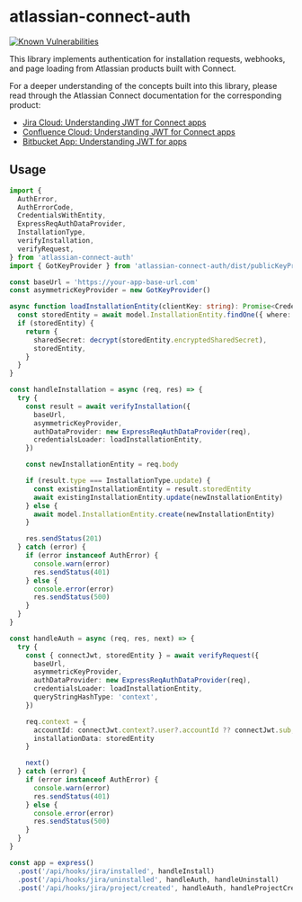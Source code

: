 # atlassian-connect-auth

[![Known Vulnerabilities](https://snyk.io/test/github/DanielHreben/atlassian-connect-auth/badge.svg?targetFile=package.json)](https://snyk.io/test/github/DanielHreben/atlassian-connect-auth?targetFile=package.json)

This library implements authentication for installation requests, webhooks, and page loading from Atlassian products built with Connect.

For a deeper understanding of the concepts built into this library, please read through the Atlassian Connect documentation for the corresponding product:

- [Jira Cloud: Understanding JWT for Connect apps](https://developer.atlassian.com/cloud/jira/platform/understanding-jwt-for-connect-apps/)
- [Confluence Cloud: Understanding JWT for Connect apps](https://developer.atlassian.com/cloud/confluence/understanding-jwt/)
- [Bitbucket App: Understanding JWT for apps](https://developer.atlassian.com/cloud/bitbucket/understanding-jwt-for-apps/)

## Usage

```typescript
import {
  AuthError,
  AuthErrorCode,
  CredentialsWithEntity,
  ExpressReqAuthDataProvider,
  InstallationType,
  verifyInstallation,
  verifyRequest,
} from 'atlassian-connect-auth'
import { GotKeyProvider } from 'atlassian-connect-auth/dist/publicKeyProvider/GotKeyProvider'

const baseUrl = 'https://your-app-base-url.com'
const asymmetricKeyProvider = new GotKeyProvider()

async function loadInstallationEntity(clientKey: string): Promise<CredentialsWithEntity<InstallationEntity>> {
  const storedEntity = await model.InstallationEntity.findOne({ where: { clientKey } })
  if (storedEntity) {
    return {
      sharedSecret: decrypt(storedEntity.encryptedSharedSecret),
      storedEntity,
    }
  }
}

const handleInstallation = async (req, res) => {
  try {
    const result = await verifyInstallation({
      baseUrl,
      asymmetricKeyProvider,
      authDataProvider: new ExpressReqAuthDataProvider(req),
      credentialsLoader: loadInstallationEntity,
    })

    const newInstallationEntity = req.body

    if (result.type === InstallationType.update) {
      const existingInstallationEntity = result.storedEntity
      await existingInstallationEntity.update(newInstallationEntity)
    } else {
      await model.InstallationEntity.create(newInstallationEntity)
    }

    res.sendStatus(201)
  } catch (error) {
    if (error instanceof AuthError) {
      console.warn(error)
      res.sendStatus(401)
    } else {
      console.error(error)
      res.sendStatus(500)
    }
  }
}

const handleAuth = async (req, res, next) => {
  try {
    const { connectJwt, storedEntity } = await verifyRequest({
      baseUrl,
      asymmetricKeyProvider,
      authDataProvider: new ExpressReqAuthDataProvider(req),
      credentialsLoader: loadInstallationEntity,
      queryStringHashType: 'context',
    })

    req.context = {
      accountId: connectJwt.context?.user?.accountId ?? connectJwt.sub,
      installationData: storedEntity
    }

    next()
  } catch (error) {
    if (error instanceof AuthError) {
      console.warn(error)
      res.sendStatus(401)
    } else {
      console.error(error)
      res.sendStatus(500)
    }
  }
}

const app = express()
  .post('/api/hooks/jira/installed', handleInstall)
  .post('/api/hooks/jira/uninstalled', handleAuth, handleUninstall)
  .post('/api/hooks/jira/project/created', handleAuth, handleProjectCreated)
```
